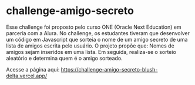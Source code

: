 # challenge-amigo-secreto
Esse challenge foi proposto pelo curso ONE (Oracle Next Education) em parceria com a Alura. 
No challenge, os estudantes tiveram que desenvolver um código em Javascript que sorteia o nome de um amigo secreto de uma lista de amigos escrita pelo usuário. O projeto propõe que: Nomes de amigos sejam inseridos em uma lista. Em seguida, realiza-se o sorteio aleatório e determina quem é o amigo sorteado. 

Acesse a página aqui:  https://challenge-amigo-secreto-blush-delta.vercel.app/
